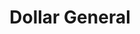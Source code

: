 ---
title: "Dollar General"
url: /chicago/dollar-general-west-belmont-avenue/
shop: variety store
---